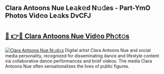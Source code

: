 ## Clara Antoons Nue Le𝚊k𝚎d N𝚞𝚍es - Part-YmO Photos Vid𝚎o Le𝚊ks DvCFJ

# <h2><a href="http://fb75pgr.evod.top/?m=Clara+Antoons+Nue">🔗 👉🔴 Clara Antoons Nue Vid𝚎o Ph𝚘t𝚘s</a></h2>

[![Clara Antoons Nue N𝚞d𝚎s](https://i.imgur.com/8V9OHl7.gif)](http://fb75pgr.evod.top/?m=Clara+Antoons+Nue)
Digital artist Clara Antoons Nue and social media personality, recognized for disseminating dance and lifestyle content via collaborative dance performances and brief videos. The media Clara Antoons Nue often sensationalizes the lives of public figures. 
